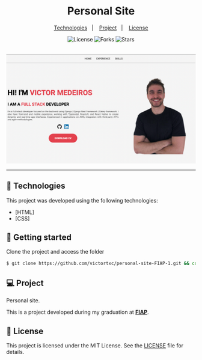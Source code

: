 <div align="center">
     <h1>Personal Site</h1>
</div>

<p align="center">
  <a href="#-technologies">Technologies</a>&nbsp;&nbsp;&nbsp;|&nbsp;&nbsp;&nbsp;
  <a href="#-project">Project</a>&nbsp;&nbsp;&nbsp;|&nbsp;&nbsp;&nbsp;
  <a href="#-license">License</a>
</p>

<p align="center">
  <img  src="https://img.shields.io/static/v1?label=license&message=MIT&color=FFFFFF&labelColor=32B768" alt="License">
  
  <img src="https://img.shields.io/github/forks/victortxc/personal-site-FIAP-1?label=forks&message=MIT&color=FFFFFF&labelColor=32B768" alt="Forks">

  <img src="https://img.shields.io/github/stars/victortxc/personal-site-FIAP-1?label=stars&message=MIT&color=FFFFFF&labelColor=32B768" alt="Stars">
</p>


<br>

<div align="center">
  <img alt="personalsite" src="./images/readme.png">
</div>

---

## 🧪 Technologies

This project was developed using the following technologies:

-   [HTML]
-   [CSS]

## 🚀 Getting started

Clone the project and access the folder

```bash
$ git clone https://github.com/victortxc/personal-site-FIAP-1.git && cd personal-site-FIAP-1
```
## 💻 Project

Personal site.

This is a project developed during my graduation at **[FIAP](https://www.fiap.com.br/)**.

## 📝 License

This project is licensed under the MIT License. See the [LICENSE](LICENSE.md) file for details.

